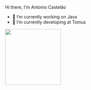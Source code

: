Hi there, I'm Antonio Castelão

- 🔭 I’m currently working on Java
- 🌱 I’m currently developing at Tomus

<div>
    <a href="https://github.com/agcastelao"></a>
    <img height="180em" src="https://gihub-readme-stats.vercel.app/api?username=agcastelao&show_icons=true&theme=dracula&include_all_commits=true&count_private=true"/>
</div>

